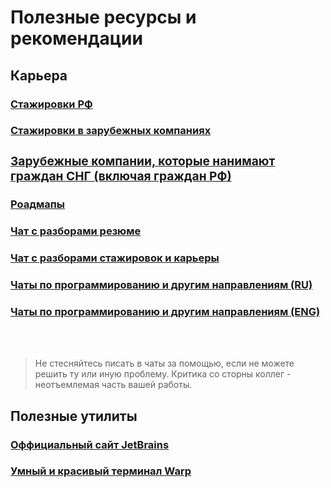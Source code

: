 <h1>Полезные ресурсы и рекомендации</h1>

<h2>Карьера</h2>
<h3><a href = "https://github.com/mrhakimov/russian-internships?tab=readme-ov-file">Стажировки РФ</a></h3>
<h3><a href = "https://github.com/SimplifyJobs/Summer2025-Internships?tab=readme-ov-file#-software-engineering-internship-roles">Стажировки в зарубежных компаниях</a</h3>
<h3><a href = "https://github.com/mrhakimov/russian-internships/blob/master/Additional_list_of_companies.md">Зарубежные компании, которые нанимают граждан СНГ (включая граждан РФ)</a></h3>
<h3><a href = "https://roadmap.sh/">Роадмапы</a></h3>
<h3><a href = "https://t.me/resume_review">Чат с разборами резюме</a></h3>
<h3><a href = "https://t.me/sns_internships">Чат с разборами стажировок и карьеры</a></h3>
<h3><a href = "https://t.me/it_chats">Чаты по программированию и другим направлениям (RU) </a></h3>
<h3><a href = "https://t.me/it_en_chats">Чаты по программированию и другим направлениям (ENG)</a></h3>
<br><br>
<blockquote>
  Не стесняйтесь писать в чаты за помощью, если не можете решить ту или иную проблему. Критика со сторны коллег - неотъемлемая часть вашей работы.
</blockquote>

<h2>Полезные утилиты</h2>
<h3><a href = "https://www.jetbrains.com/idea/">Оффициальный сайт JetBrains</a></h3>
<h3><a href = "https://www.warp.dev/">Умный и красивый терминал Warp</a></h3>



